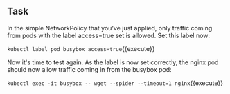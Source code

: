 ## Task

In the simple NetworkPolicy that you've just applied, only traffic coming from pods with the label access=true set is allowed. Set this label now:

`kubectl label pod busybox access=true`{{execute}}

Now it's time to test again. As the label is now set correctly, the nginx pod should now allow traffic coming in from the busybox pod:

`kubectl exec -it busybox -- wget --spider --timeout=1 nginx`{{execute}}
